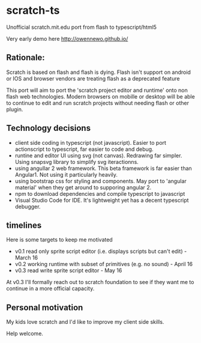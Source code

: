 # scratch-ts
Unofficial scratch.mit.edu port from flash to typescript/html5

Very early demo here http://owennewo.github.io/

## Rationale:
Scratch is based on flash and flash is dying.  Flash isn't support on android or IOS and browser vendors are treating flash as a deprecated feature

This port will aim to port the 'scratch project editor and runtime' onto non flash web technologies.  Modern browsers on mobille or desktop will be able to continue to edit and run scratch projects without needing flash or other plugin.

## Technology decisions
 - client side coding in typescript (not javascript).  Easier to port actionscript to typescript, far easier to code and debug.
 - runtine and editor UI using svg (not canvas).  Redrawing far simpler.  Using snapsvg library to simplify svg iteractionns.
 - using angullar 2 web framework.  This beta framework is far easier than Angular1.  Not using it particularly heavily.
 - using bootstrap css for styling and components.  May port to 'angular material' when they get around to supporing angular 2.
 - npm to download dependencies and compile typescript to javascript
 - Visual Studio Code for IDE.  It's lightweight yet has a decent typescript debugger.

## timelines
Here is some targets to keep me motivated
 - v0.1 read only sprite script editor (i.e. displays scripts but can't edit) - March 16
 - v0.2 working runtime with subset of primitives (e.g. no sound) - April 16
 - v0.3 read write sprite script editor - May 16 

At v0.3 I'll formally reach out to scratch foundation to see if they want me to continue in a more official capacity.

## Personal motivation
My kids love scratch and I'd like to improve my client side skills.

Help welcome.


